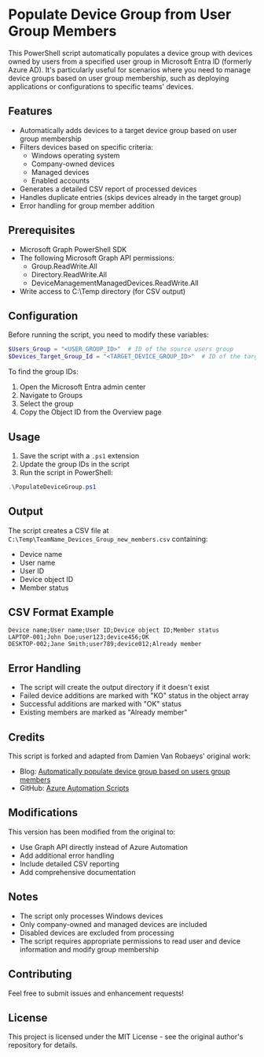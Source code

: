 # Populate Device Group from User Group Members

This PowerShell script automatically populates a device group with devices owned by users from a specified user group in Microsoft Entra ID (formerly Azure AD). It's particularly useful for scenarios where you need to manage device groups based on user group membership, such as deploying applications or configurations to specific teams' devices.

## Features

- Automatically adds devices to a target device group based on user group membership
- Filters devices based on specific criteria:
  - Windows operating system
  - Company-owned devices
  - Managed devices
  - Enabled accounts
- Generates a detailed CSV report of processed devices
- Handles duplicate entries (skips devices already in the target group)
- Error handling for group member addition

## Prerequisites

- Microsoft Graph PowerShell SDK
- The following Microsoft Graph API permissions:
  - Group.ReadWrite.All
  - Directory.ReadWrite.All
  - DeviceManagementManagedDevices.ReadWrite.All
- Write access to C:\Temp directory (for CSV output)

## Configuration

Before running the script, you need to modify these variables:
```powershell
$Users_Group = "<USER_GROUP_ID>"  # ID of the source users group
$Devices_Target_Group_Id = "<TARGET_DEVICE_GROUP_ID>"  # ID of the target devices group
```

To find the group IDs:
1. Open the Microsoft Entra admin center
2. Navigate to Groups
3. Select the group
4. Copy the Object ID from the Overview page

## Usage

1. Save the script with a `.ps1` extension
2. Update the group IDs in the script
3. Run the script in PowerShell:
```powershell
.\PopulateDeviceGroup.ps1
```

## Output

The script creates a CSV file at `C:\Temp\TeamName_Devices_Group_new_members.csv` containing:
- Device name
- User name
- User ID
- Device object ID
- Member status

## CSV Format Example

```csv
Device name;User name;User ID;Device object ID;Member status
LAPTOP-001;John Doe;user123;device456;OK
DESKTOP-002;Jane Smith;user789;device012;Already member
```

## Error Handling

- The script will create the output directory if it doesn't exist
- Failed device additions are marked with "KO" status in the object array
- Successful additions are marked with "OK" status
- Existing members are marked as "Already member"

## Credits

This script is forked and adapted from Damien Van Robaeys' original work:
- Blog: [Automatically populate device group based on users group members](https://www.systanddeploy.com/2024/11/automatically-populate-device-group.html)
- GitHub: [Azure Automation Scripts](https://github.com/damienvanrobaeys/Azure_Automation_Scripts/tree/main/Populate%20devices%20group)

## Modifications

This version has been modified from the original to:
- Use Graph API directly instead of Azure Automation
- Add additional error handling
- Include detailed CSV reporting
- Add comprehensive documentation

## Notes

- The script only processes Windows devices
- Only company-owned and managed devices are included
- Disabled devices are excluded from processing
- The script requires appropriate permissions to read user and device information and modify group membership

## Contributing

Feel free to submit issues and enhancement requests!

## License

This project is licensed under the MIT License - see the original author's repository for details.
